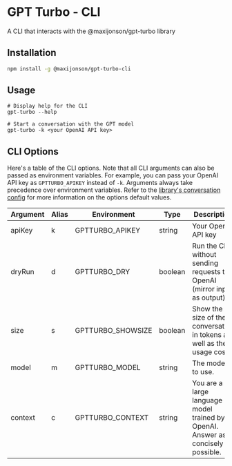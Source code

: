 # GPT Turbo - CLI

A CLI that interacts with the @maxijonson/gpt-turbo library

## Installation

```bash
npm install -g @maxijonson/gpt-turbo-cli
```

## Usage

```
# Display help for the CLI
gpt-turbo --help

# Start a conversation with the GPT model
gpt-turbo -k <your OpenAI API key>
```

## CLI Options

Here's a table of the CLI options. Note that all CLI arguments can also be passed as environment variables. For example, you can pass your OpenAI API key as `GPTTURBO_APIKEY` instead of `-k`. Arguments always take precedence over environment variables. Refer to the [library's conversation config](../lib/README.md#conversation-config) for more information on the options default values.

| Argument | Alias | Environment       | Type    | Description                                                                        | Default           | Required |
| -------- | ----- | ----------------- | ------- | ---------------------------------------------------------------------------------- | ----------------- | -------- |
| apiKey   | k     | GPTTURBO_APIKEY   | string  | Your OpenAI API key                                                                |                   | Yes      |
| dryRun   | d     | GPTTURBO_DRY      | boolean | Run the CLI without sending requests to OpenAI (mirror input as output)            | false             |          |
| size     | s     | GPTTURBO_SHOWSIZE | boolean | Show the size of the conversation in tokens as well as the usage cost              | false             |          |
| model    | m     | GPTTURBO_MODEL    | string  | The model to use.                                                                  | (library default) |          |
| context  | c     | GPTTURBO_CONTEXT  | string  | You are a large language model trained by OpenAI. Answer as concisely as possible. | (library default) |          |
